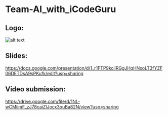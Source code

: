# Team-AI_with_iCodeGuru
## Logo:
![alt text](https://i.ibb.co/bWTrGmS/Car-icodeguru.jpg)
## Slides:
https://docs.google.com/presentation/d/1_r1FTP9kciiRGgJHqHNxoLT3fYZF06DETDsA9sPKufk/edit?usp=sharing
## Video submission:
https://drive.google.com/file/d/1NL-wCMiimF_zJ78caiZlJocx3ouBa82N/view?usp=sharing
